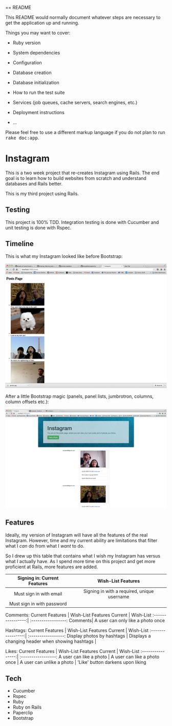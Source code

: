 == README

This README would normally document whatever steps are necessary to get the
application up and running.

Things you may want to cover:

* Ruby version

* System dependencies

* Configuration

* Database creation

* Database initialization

* How to run the test suite

* Services (job queues, cache servers, search engines, etc.)

* Deployment instructions

* ...


Please feel free to use a different markup language if you do not plan to run
<tt>rake doc:app</tt>.

Instagram
===
This is a two week project that re-creates Instagram using Rails. The end goal is to learn how to build websites from scratch and understand databases and Rails better. 

This is my third project using Rails. 

Testing
---
This project is 100% TDD. Integration testing is done with Cucumber and unit testing is done with Rspec.

Timeline
---
This is what my Instagram looked like before Bootstrap:

![](README_images/img/unstyled_instagram.png)

After a little Bootstrap magic (panels, panel lists, jumbrotron, columns, column offsets etc.):

![](README_images/img/first_bootstrap.png)

Features
---
Ideally, my version of Instagram will have all the features of the real Instagram. However, time and my current ability are limitations that filter what I *can* do from what I *want* to do.

So I drew up this table that contains what I wish my Instagram has versus what I actually have. As I spend more time on this project and get more proficient at Rails, more features are added.


Signing in: Current Features  | Wish-List Features
:----------------:| :-----------------:
Must sign in with email| Signing in with a required, unique username
Must sign in with password |

Comments: Current Features  | Wish-List Features
Current | Wish-List
:----------------:| :-----------------:
Comments| A user can only like a photo once

Hashtags: Current Features  | Wish-List Features
Current | Wish-List
:----------------:| :-----------------:
Display photos by hashtags |
Displays a changing header when showing hashtags |

Likes: Current Features  | Wish-List Features
Current | Wish-List
:----------------:| :-----------------:
A user can like a photo | A user can like a photo once
 | A user can unlike a photo
  | 'Like' button darkens upon liking




Tech
---
* Cucumber
* Rspec
* Ruby
* Ruby on Rails
* Paperclip
* Bootstrap

